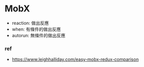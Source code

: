 # MobX

- reaction: 做出反應
- when: 有條件的做出反應
- autorun: 無條件的做出反應

### ref

- https://www.leighhalliday.com/easy-mobx-redux-comparison
